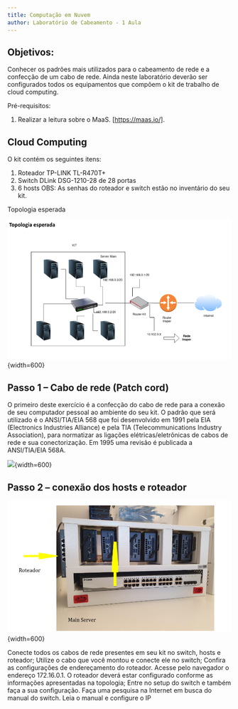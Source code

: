 ```yaml
---
title: Computação em Nuvem
author: Laboratório de Cabeamento - 1 Aula
---
```


## Objetivos:

Conhecer os padrões mais utilizados para o cabeamento de rede e a confecção de um cabo de rede. Ainda neste laboratório deverão ser configurados todos os equipamentos que compõem o kit de trabalho de cloud computing. 

Pré-requisitos:

1. Realizar a leitura sobre o MaaS. [https://maas.io/].

## Cloud Computing


O kit contém os seguintes itens:
1. Roteador TP-LINK TL-R470T+
2. Switch DLink DSG-1210-28 de 28 portas
3. 6 hosts
OBS: As senhas do roteador e switch estão no inventário do seu kit.

Topologia esperada


![Imagem-Topologia](assets/images/topologia.png){width=600}

## Passo 1 – Cabo de rede (Patch cord)

O primeiro deste exercício é a confecção do cabo de rede para a conexão de seu computador pessoal ao ambiente do seu kit. O padrão que será utilizado é o ANSI/TIA/EIA 568 que foi desenvolvido em 1991 pela EIA  (Electronics Industries Alliance) e pela TIA (Telecommunications Industry Association), para normatizar as ligações elétricas/eletrônicas de cabos de rede e sua conectorização. Em 1995 uma revisão é publicada a  ANSI/TIA/EIA 568A.


![](assets/images/pacth.png){width=600}



## Passo 2 – conexão dos hosts e roteador
  

![](assets/images/kit.png){width=600}


Conecte todos os cabos de rede presentes em seu kit no switch, hosts e roteador;
Utilize o cabo que você montou e conecte ele no switch;
Confira as configurações de endereçamento do roteador. Acesse pelo navegador o endereço 172.16.0.1. O roteador deverá estar configurado conforme as informações apresentadas na topologia;
Entre no setup do switch e também faça a sua configuração. Faça uma pesquisa na Internet em busca do manual do switch. Leia o manual e configure o IP  
